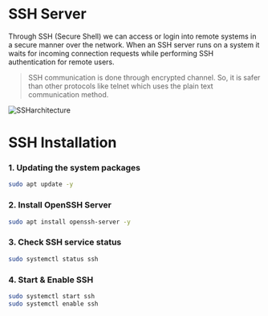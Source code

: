 # SSH Server

Through SSH (Secure Shell) we can access or login into remote systems in a secure manner over the network. When an SSH server runs on a system it waits for incoming connection requests while performing SSH authentication for remote users.

> SSH communication is done through encrypted channel. So, it is safer than other protocols like telnet which uses the plain text communication method.

![SSHarchitecture](https://github.com/user-attachments/assets/bb7ef682-a228-4539-80cc-de9ec00cf435)

# SSH Installation

### 1. **Updating the system packages**

```bash
sudo apt update -y
```

### 2. **Install OpenSSH Server**

```bash
sudo apt install openssh-server -y
```

### 3. **Check SSH service status**

```bash
sudo systemctl status ssh
```

### 4. **Start & Enable SSH**

```bash
sudo systemctl start ssh
sudo systemctl enable ssh
```
